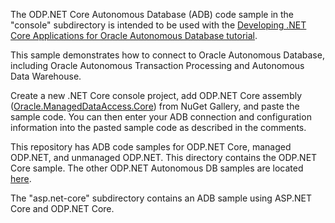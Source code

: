 The ODP.NET Core Autonomous Database (ADB) code sample in the "console" subdirectory is intended to be used with the [Developing .NET Core Applications for Oracle Autonomous Database tutorial](https://www.oracle.com/database/technologies/appdev/dotnet/adbdotnetcore.html). 

This sample demonstrates how to connect to Oracle Autonomous Database, including Oracle Autonomous Transaction Processing and Autonomous Data Warehouse.

Create a new .NET Core console project, add ODP.NET Core assembly ([Oracle.ManagedDataAccess.Core](https://www.nuget.org/packages/Oracle.ManagedDataAccess.Core/)) from NuGet Gallery, and paste the sample code. You can then enter your ADB connection and configuration information into the pasted sample code as described in the comments.

This repository has ADB code samples for ODP.NET Core, managed ODP.NET, and unmanaged ODP.NET. This directory contains the 
ODP.NET Core sample. The other ODP.NET Autonomous DB samples are located [here](https://github.com/oracle/dotnet-db-samples/tree/master/samples/autonomous-db).

The "asp.net-core" subdirectory contains an ADB sample using ASP.NET Core and ODP.NET Core.
